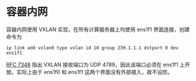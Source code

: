 # 容器内网

容器内网使用 VXLAN 实现，在所有计算服务器上均使用 ens1f1 界面连接，创建命令为

```shell
ip link add vxlan0 type vxlan id 10 group 239.1.1.1 dstport 0 dev ens1f1
```

[RFC 7348](https://tools.ietf.org/html/rfc7348) 指出 VXLAN 接收端口为 UDP 4789，因此该端口必须在 ens1f1 上开放。实际上由于 ens1f0 和 ens1f1 这两个界面没有外部接入，故不设防。
